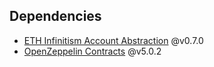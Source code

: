 ## Dependencies

- [ETH Infinitism Account Abstraction](https://github.com/eth-infinitism/account-abstraction) @v0.7.0
- [OpenZeppelin Contracts](https://github.com/OpenZeppelin/openzeppelin-contracts) @v5.0.2
